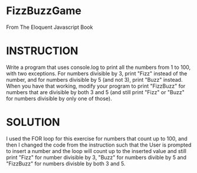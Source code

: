 # FizzBuzzGame

From The Eloquent Javascript Book

# INSTRUCTION

Write a program that uses console.log to print all the numbers from 1 to 100, with two exceptions. For numbers divisible by 3, print "Fizz" instead of the
number, and for numbers divisible by 5 (and not 3), print "Buzz" instead. When you have that working, modify your program to print "FizzBuzz" for numbers that are divisible by both 3 and 5 (and still print "Fizz" or "Buzz" for numbers divisible by only one of those).

# SOLUTION

I used the FOR loop for this exercise for numbers that count up to 100, and then I changed the code from the instruction such that the User is prompted to insert a number and the loop will count up to the inserted value and still print "Fizz" for number divisible by 3, "Buzz" for numbers divible by 5 and "FizzBuzz" for numbers divisble by both 3 and 5.
